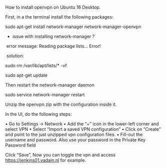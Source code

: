 How to install openvpn on Ubuntu 16 Desktop.

First, in a the terminal install the following packages:

sudo apt-get install network-manager network-manager-openvpn

* issue with installing network-manager ?

  error message: Reading package lists... Error!
  
  solution:
  
  sudo rm /var/lib/apt/lists/* -vf
  
  sudo apt-get update
  
    

Then restart the network-manager daemon

sudo service network-manager restart

Unzip the openvpn zip with the configuration inside it.

In the UI, do the following steps:

•	Go to Settings -> Network
•	Add the “+” icon in the lower-left corner and select VPN
•	Select “Import a saved VPN configuration”
•	Click on “Create” and point to the just unzipped vpn configuration files.
•	Fill-out the username and password. Also use your password in the Private Key Password field

Click “Save”, Now you can toggle the vpn and access https://jenkins01.vadain.nl for example.
